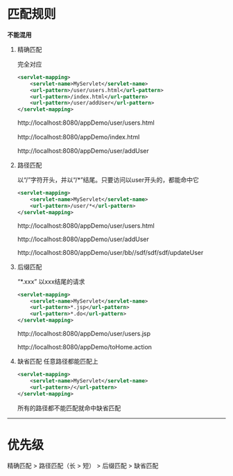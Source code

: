 # 匹配规则
**不能混用**

1. 精确匹配

    完全对应
    ```xml
    <servlet-mapping>
        <servlet-name>MyServlet</servlet-name>
        <url-pattern>/user/users.html</url-pattern>
        <url-pattern>/index.html</url-pattern>
        <url-pattern>/user/addUser</url-pattern>
    </servlet-mapping>
    ```
   http://localhost:8080/appDemo/user/users.html

   http://localhost:8080/appDemo/index.html 　　

   http://localhost:8080/appDemo/user/addUser

2. 路径匹配

    以“/”字符开头，并以“/*”结尾。只要访问以user开头的，都能命中它
    ```xml
    <servlet-mapping>
        <servlet-name>MyServlet</servlet-name>
        <url-pattern>/user/*</url-pattern>
    </servlet-mapping>
    ```
   http://localhost:8080/appDemo/user/users.html

   http://localhost:8080/appDemo/user/addUser

   http://localhost:8080/appDemo/user/bb//sdf/sdf/sdf/updateUser

3. 后缀匹配

   “*.xxx” 以xxx结尾的请求
   ```xml
   <servlet-mapping>
       <servlet-name>MyServlet</servlet-name>
       <url-pattern>*.jsp</url-pattern>
       <url-pattern>*.do</url-pattern>
   </servlet-mapping>
   ```
   http://localhost:8080/appDemo/user/users.jsp

   http://localhost:8080/appDemo/toHome.action
4. 缺省匹配
   任意路径都能匹配上
   ```xml
   <servlet-mapping>
       <servlet-name>MyServlet</servlet-name>
       <url-pattern>/</url-pattern>
   </servlet-mapping>
   ```
   所有的路径都不能匹配就命中缺省匹配
<hr>

# 优先级

精确匹配 > 路径匹配（长 > 短） > 后缀匹配 >  缺省匹配
